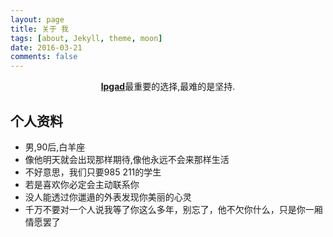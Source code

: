 ```yaml
---
layout: page
title: 关于 我
tags: [about, Jekyll, theme, moon]
date: 2016-03-21
comments: false
---
```

    
<center><a href="http://www.bianqi.org"><b>lpgad</b></a>最重要的选择,最难的是坚持.</center>

## 个人资料
* 男,90后,白羊座 
* 像他明天就会出现那样期待,像他永远不会来那样生活
* 不好意思，我们只要985 211的学生
* 若是喜欢你必定会主动联系你
* 没人能透过你邋遢的外表发现你美丽的心灵
* 千万不要对一个人说我等了你这么多年，别忘了，他不欠你什么，只是你一厢情愿罢了
